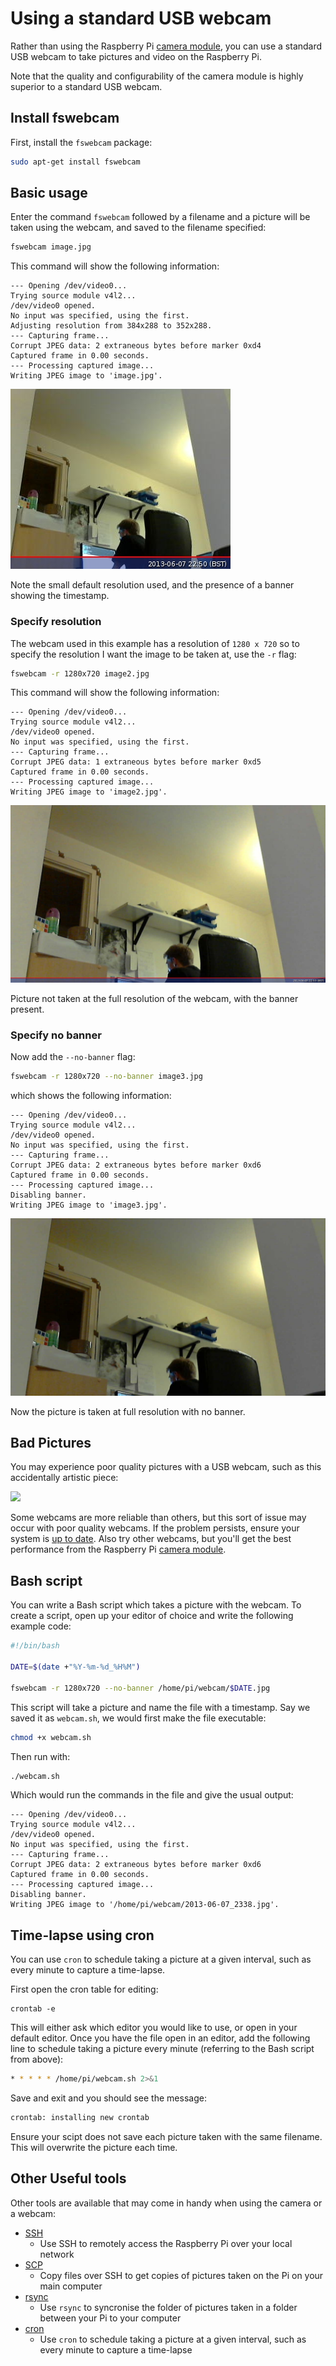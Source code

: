 # Using a standard USB webcam

Rather than using the Raspberry Pi [camera module](../camera/README.md), you can use a standard USB webcam to take pictures and video on the Raspberry Pi.

Note that the quality and configurability of the camera module is highly superior to a standard USB webcam.

## Install fswebcam

First, install the `fswebcam` package:

```bash
sudo apt-get install fswebcam
```

## Basic usage

Enter the command `fswebcam` followed by a filename and a picture will be taken using the webcam, and saved to the filename specified:

```bash
fswebcam image.jpg
```

This command will show the following information:

```
--- Opening /dev/video0...
Trying source module v4l2...
/dev/video0 opened.
No input was specified, using the first.
Adjusting resolution from 384x288 to 352x288.
--- Capturing frame...
Corrupt JPEG data: 2 extraneous bytes before marker 0xd4
Captured frame in 0.00 seconds.
--- Processing captured image...
Writing JPEG image to 'image.jpg'.
```

![](images/image.jpg)

Note the small default resolution used, and the presence of a banner showing the timestamp.

### Specify resolution

The webcam used in this example has a resolution of `1280 x 720` so to specify the resolution I want the image to be taken at, use the `-r` flag:

```bash
fswebcam -r 1280x720 image2.jpg
```

This command will show the following information:

```
--- Opening /dev/video0...
Trying source module v4l2...
/dev/video0 opened.
No input was specified, using the first.
--- Capturing frame...
Corrupt JPEG data: 1 extraneous bytes before marker 0xd5
Captured frame in 0.00 seconds.
--- Processing captured image...
Writing JPEG image to 'image2.jpg'.
```

![](images/image2.jpg)

Picture not taken at the full resolution of the webcam, with the banner present.

### Specify no banner

Now add the `--no-banner` flag:

```bash
fswebcam -r 1280x720 --no-banner image3.jpg
```

which shows the following information:

```
--- Opening /dev/video0...
Trying source module v4l2...
/dev/video0 opened.
No input was specified, using the first.
--- Capturing frame...
Corrupt JPEG data: 2 extraneous bytes before marker 0xd6
Captured frame in 0.00 seconds.
--- Processing captured image...
Disabling banner.
Writing JPEG image to 'image3.jpg'.
```

![](images/image3.jpg)

Now the picture is taken at full resolution with no banner.

## Bad Pictures

You may experience poor quality pictures with a USB webcam, such as this accidentally artistic piece:

![](images/jack.png)

Some webcams are more reliable than others, but this sort of issue may occur with poor quality webcams. If the problem persists, ensure your system is [up to date](../../raspbian/updating.md). Also try other webcams, but you'll get the best performance from the Raspberry Pi [camera module](http://www.raspberrypi.org/help/camera-module-setup/).

## Bash script

You can write a Bash script which takes a picture with the webcam. To create a script, open up your editor of choice and write the following example code:

```bash
#!/bin/bash

DATE=$(date +"%Y-%m-%d_%H%M")

fswebcam -r 1280x720 --no-banner /home/pi/webcam/$DATE.jpg
```

This script will take a picture and name the file with a timestamp. Say we saved it as `webcam.sh`, we would first make the file executable:

```bash
chmod +x webcam.sh
```

Then run with:

```bash
./webcam.sh
```

Which would run the commands in the file and give the usual output:

```
--- Opening /dev/video0...
Trying source module v4l2...
/dev/video0 opened.
No input was specified, using the first.
--- Capturing frame...
Corrupt JPEG data: 2 extraneous bytes before marker 0xd6
Captured frame in 0.00 seconds.
--- Processing captured image...
Disabling banner.
Writing JPEG image to '/home/pi/webcam/2013-06-07_2338.jpg'.
```

## Time-lapse using cron

You can use `cron` to schedule taking a picture at a given interval, such as every minute to capture a time-lapse.

First open the cron table for editing:

```
crontab -e
```

This will either ask which editor you would like to use, or open in your default editor. Once you have the file open in an editor, add the following line to schedule taking a picture every minute (referring to the Bash script from above):

```bash
* * * * * /home/pi/webcam.sh 2>&1
```

Save and exit and you should see the message:

```bash
crontab: installing new crontab
```

Ensure your scipt does not save each picture taken with the same filename. This will overwrite the picture each time.

## Other Useful tools

Other tools are available that may come in handy when using the camera or a webcam:

- [SSH](../../remote-access/ssh/README.md)
    - Use SSH to remotely access the Raspberry Pi over your local network
- [SCP](../../remote-access/ssh/scp.md)
    - Copy files over SSH to get copies of pictures taken on the Pi on your main computer
- [rsync](../../remote-access/ssh/rsync.md)
    - Use `rsync` to syncronise the folder of pictures taken in a folder between your Pi to your computer
- [cron](../../linux/cron.md)
    - Use `cron` to schedule taking a picture at a given interval, such as every minute to capture a time-lapse
